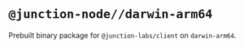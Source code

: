 # `@junction-node//darwin-arm64`

Prebuilt binary package for `@junction-labs/client` on `darwin-arm64`.
